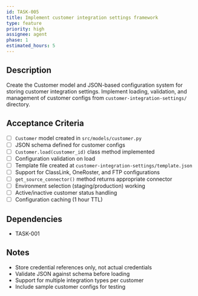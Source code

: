 ```yaml
---
id: TASK-005
title: Implement customer integration settings framework
type: feature
priority: high
assignee: agent
phase: 1
estimated_hours: 5
---
```


## Description
Create the Customer model and JSON-based configuration system for storing customer integration settings. Implement loading, validation, and management of customer configs from `customer-integration-settings/` directory.

## Acceptance Criteria
- [ ] `Customer` model created in `src/models/customer.py`
- [ ] JSON schema defined for customer configs
- [ ] `Customer.load(customer_id)` class method implemented
- [ ] Configuration validation on load
- [ ] Template file created at `customer-integration-settings/template.json`
- [ ] Support for ClassLink, OneRoster, and FTP configurations
- [ ] `get_source_connector()` method returns appropriate connector
- [ ] Environment selection (staging/production) working
- [ ] Active/inactive customer status handling
- [ ] Configuration caching (1 hour TTL)

## Dependencies
- TASK-001

## Notes
- Store credential references only, not actual credentials
- Validate JSON against schema before loading
- Support for multiple integration types per customer
- Include sample customer configs for testing
